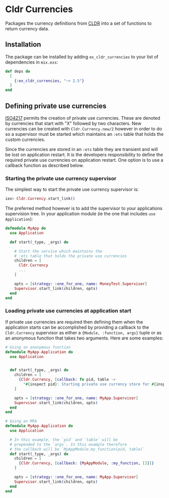 # Cldr Currencies

Packages the currency definitions from [CLDR](http://cldr.unicode.org) into a set of functions
to return currency data.

## Installation

The package can be installed by adding `ex_cldr_currencies` to your list of dependencies in `mix.exs`:

```elixir
def deps do
  [
    {:ex_cldr_currencies, "~> 2.5"}
  ]
end
```

## Defining private use currencies

[ISO4217](https://en.wikipedia.org/wiki/ISO_4217) permits the creation of private use currencies. These are denoted by currencies that start with "X" followed by two characters.  New currencies can be created with `Cldr.Currency.new/2` however in order to do so a supervisor must be started which maintains an `:ets` table that holds the custom currencies.

Since the currencies are stored in an `:ets` table they are transient and will be lost on application restart. It is the developers responsibility to define the required private use currencies on application restart. One option is to use a callback function as described below.

### Starting the private use currency supervisor

The simplest way to start the private use currency supervisor is:
```elixir
iex> Cldr.Currency.start_link()
```

The preferred method however is to add the supervisor to your applications supervision tree. In your application module (ie the one that includes `use Application`):
```elixir
defmodule MyApp do
  use Application

  def start(_type, _args) do

    # Start the service which maintains the
    # :ets table that holds the private use currencies
    children = [
      Cldr.Currency
      ...
    ]

    opts = [strategy: :one_for_one, name: MoneyTest.Supervisor]
    Supervisor.start_link(children, opts)
  end
end
```

### Loading private use currencies at application start
If private use currencies are required then defining them when the application starts can be accomplished by providing a callback to the `Cldr.Currency` supervisor as either a `{Module, :function, args}` tuple or as an anonymous function that takes two arguments. Here are some examples:
```elixir
# Using an anonymous function
defmodule MyApp.Application do
  use Application


  def start(_type, _args) do
    children = [
      {Cldr.Currency, [callback: fn pid, table ->
        "#{inspect pid}: Starting private use currency store for #{inspect table}" end]}
    ]

    opts = [strategy: :one_for_one, name: MyApp.Supervisor]
    Supervisor.start_link(children, opts)
  end
end

# Using an MFA
defmodule MyApp.Application do
  use Application

  # In this example, the `pid` and `table` will be
  # prepended to the `args`. In this example therefore
  # the callback will be `MyAppModule.my_function(pid, table)`
  def start(_type, _args) do
    children = [
      {Cldr.Currency, [callback: {MyAppModule, :my_function, []}]}
    ]

    opts = [strategy: :one_for_one, name: MyApp.Supervisor]
    Supervisor.start_link(children, opts)
  end
end

```
